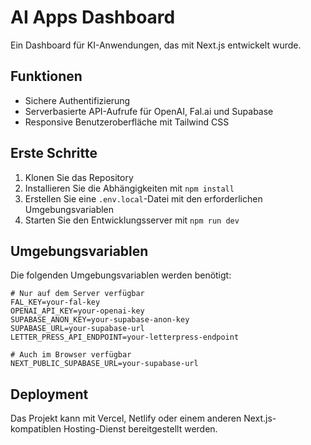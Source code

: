 # AI Apps Dashboard

Ein Dashboard für KI-Anwendungen, das mit Next.js entwickelt wurde.

## Funktionen

- Sichere Authentifizierung
- Serverbasierte API-Aufrufe für OpenAI, Fal.ai und Supabase
- Responsive Benutzeroberfläche mit Tailwind CSS

## Erste Schritte

1. Klonen Sie das Repository
2. Installieren Sie die Abhängigkeiten mit `npm install`
3. Erstellen Sie eine `.env.local`-Datei mit den erforderlichen Umgebungsvariablen
4. Starten Sie den Entwicklungsserver mit `npm run dev`

## Umgebungsvariablen

Die folgenden Umgebungsvariablen werden benötigt:

```
# Nur auf dem Server verfügbar
FAL_KEY=your-fal-key
OPENAI_API_KEY=your-openai-key
SUPABASE_ANON_KEY=your-supabase-anon-key
SUPABASE_URL=your-supabase-url
LETTER_PRESS_API_ENDPOINT=your-letterpress-endpoint

# Auch im Browser verfügbar
NEXT_PUBLIC_SUPABASE_URL=your-supabase-url
```

## Deployment

Das Projekt kann mit Vercel, Netlify oder einem anderen Next.js-kompatiblen Hosting-Dienst bereitgestellt werden.

```bash
